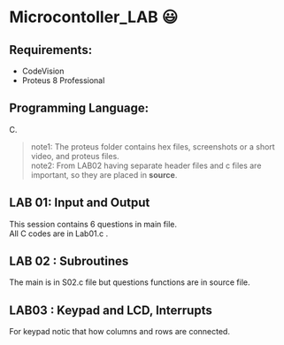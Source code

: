 # Microcontoller_LAB  :smiley:
 ## Requirements:
 - CodeVision
 - Proteus 8 Professional
 ## Programming Language:
 C.
 > note1: The proteus folder contains hex files, screenshots or a short video, and proteus files.  
 > note2: From LAB02 having separate header files and c files are important, so they are placed in **source**.  
 ## LAB 01: Input and Output
This session contains 6 questions in main file.   
All C codes are in Lab01.c . 
## LAB 02 : Subroutines
The main is in S02.c file but questions functions are in source file.  
## LAB03 : Keypad and LCD, Interrupts 
For keypad notic that how columns and rows are connected.  

